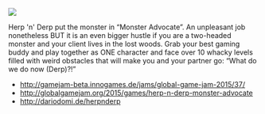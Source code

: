 ![](http://dariodomi.de/wp-content/uploads/2015/01/herpnderp_teaser.jpg)

Herp 'n' Derp put the monster in “Monster Advocate”. An unpleasant job nonetheless BUT it is an even bigger hustle if you are a two-headed monster and your client lives in the lost woods. Grab your best gaming buddy and play together as ONE character and face over 10 whacky levels filled with weird obstacles that will make you and your partner go: “What do we do now (Derp)?!”

  * http://gamejam-beta.innogames.de/jams/global-game-jam-2015/37/
  * http://globalgamejam.org/2015/games/herp-n-derp-monster-advocate
  * http://dariodomi.de/herpnderp

